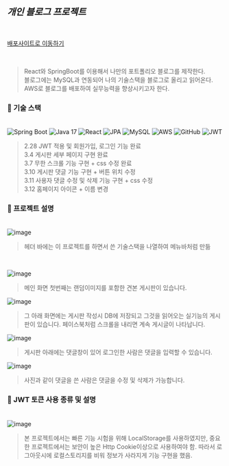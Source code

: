 </br>


## *개인 블로그 프로젝트*

</br>

[배포사이트로 이동하기](https://bit.ly/4bPXQMU)
</br>


</br>


>React와 SpringBoot를 이용해서 나만의 포트폴리오 블로그를 제작한다. <br>
 블로그에는 MySQL과 연동되어 나의 기술스택을 블로그로 올리고 읽어온다. <br>
  AWS로 블로그를 배포하여 실무능력을 향상시키고자 한다. <br>


### 📌 기술 스택  <br> <br>

![Spring Boot](https://img.shields.io/badge/-Spring%20Boot-6DB33F?style=flat-square&logo=spring-boot&logoColor=white&logoWidth=15) ![Java 17](https://img.shields.io/badge/Java%2017-ED8B00?style=flat-square&logo=openjdk&logoColor=white&logoWidth=15)  ![React](https://img.shields.io/badge/React-20232A?style=flat-square&logo=react&logoColor=61DAFB&logoWidth=15) ![JPA](https://img.shields.io/badge/JPA-6DB33F?style=flat-square&logo=hibernate&logoColor=white&logoWidth=15)  ![MySQL](https://img.shields.io/badge/MySQL-4479A1?style=flat-square&logo=mysql&logoColor=white&logoWidth=15)  ![AWS](https://img.shields.io/badge/AWS-232F3E?style=flat-square&logo=amazonaws&logoColor=white&logoWidth=15)  ![GitHub](https://img.shields.io/badge/GitHub-181717?style=flat-square&logo=github&logoColor=white&logoWidth=15)  ![JWT](https://img.shields.io/badge/JWT-000000?style=flat-square&logo=jsonwebtokens&logoColor=white&logoWidth=15)


>2.28 JWT 적용 및 회원가입, 로그인 기능 완료 <br>
>3.4 게시판 세부 페이지 구현 완료 <br>
>3.7 무한 스크롤 기능 구현 + css 수정 완료 <br>
>3.10 게시판 댓글 기능 구현 + 버튼 위치 수정 <br>
>3.11 사용자 댓글 수정 및 삭제 기능 구현 + css 수정 <br>
>3.12 홈페이지 아이콘 + 이름 변경



### 📌 프로젝트 설명  <br> <br>
![image](https://github.com/user-attachments/assets/28c51cf2-a36f-46d7-a600-831250d8ca37)
>헤더 바에는 이 프로젝트를 하면서 쓴 기술스택을 나열하여 메뉴바처럼 만듦
</br>

![image](https://github.com/user-attachments/assets/e735e21e-9d61-42d7-bb01-36e63b380e9a)
>메인 화면 첫번째는 랜덤이미지를 포함한 견본 게시판이 있습니다.

![image](https://github.com/user-attachments/assets/f9f0ee12-84d7-42e2-9d12-91d1c35fc935)
>그 아래 화면에는 게시판 작성시 DB에 저장되고 그것을 읽어오는 실기능의 게시판이 있습니다.
>페이스북처럼 스크롤을 내리면 계속 게시글이 나타납니다.

![image](https://github.com/user-attachments/assets/8bb7ac6b-03a8-430a-a7ec-465be397ff21)
>게시판 아래에는 댓글창이 있어 로그인한 사람은 댓글을 입력할 수 있습니다.

![image](https://github.com/user-attachments/assets/8c66a386-62d6-40ef-ad5c-8560d7bc28b8)
>사진과 같이 댓글을 쓴 사람은 댓글을 수정 및 삭제가 가능합니다.




### 📌 JWT 토큰 사용 종류 및 설명  <br> <br>
![image](https://github.com/user-attachments/assets/51dd529a-1348-4f4b-b60c-e3c9fd45f857)

>본 프로젝트에서는 빠른 기능 시험을 위해 LocalStorage를 사용하였지만, 중요한 프로젝트에서는 보안이 높은 Http Cookie이상으로 사용하여야 함.
>따라서 로그아웃시에 로컬스토리지를 비워 정보가 사라지게 기능 구현을 했음.
